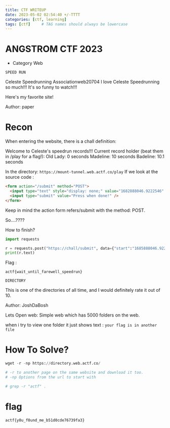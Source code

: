```yaml
---
title: CTF WRITEUP
date: 2023-05-02 02:54:40 +/-TTTT
categories: [ctf, learning]
tags: [ctf]     # TAG names should always be lowercase
---
```


# ANGSTROM CTF 2023 
* Category Web

`SPEED RUN `

Celeste Speedrunning Associationweb20704 I love Celeste Speedrunning so much!!! It's so funny to watch!!!

Here's my favorite site!

Author: paper

# Recon
When entering the website, there is a chall definition:

Welcome to Celeste's speedrun records!!! Current record holder (beat them in /play for a flag!): Old Lady: 0 seconds Madeline: 10 seconds Badeline: 10.1 seconds

In the directory: `https://mount-tunnel.web.actf.co/play` If we look at the source code :
```html
<form action="/submit" method="POST">
  <input type="text" style="display: none;" value="1682888046.9222546" name="start" />
  <input type="submit" value="Press when done!" />
</form>
```

Keep in mind the action form refers/submit with the method: POST.

So....????

How to finish?
```py
import requests

r = requests.post("https://chall/submit", data={"start":"1685888046.9222546"}) #change random value 
print(r.text)
```
Flag : 
```
actf{wait_until_farewell_speedrun}
```

`DIRECTORY`

This is one of the directories of all time, and I would definitely rate it out of 10.

Author: JoshDaBosh

Lets Open web: Simple web which has 5000 folders on the web.

when i try to view one folder it just shows text : `your flag is in another file`

# How To Solve?
```py
wget -r -np https://directory.web.actf.co/

# -r to another page on the same website and download it too.
# -np Options from the url to start with

# grep -r "actf" .
```

# flag
```
actf{y0u_f0und_me_b51d0cde76739fa3}
```